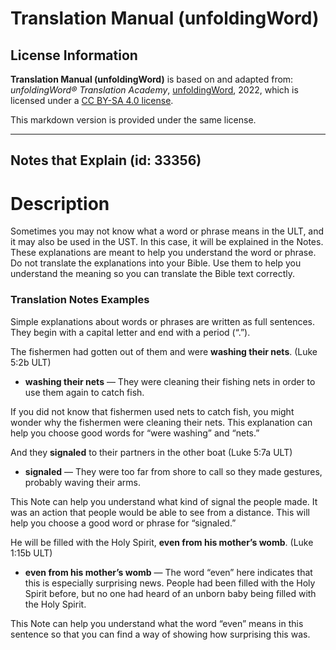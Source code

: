 # Translation Manual (unfoldingWord)

## License Information

**Translation Manual (unfoldingWord)** is based on and adapted from: _unfoldingWord® Translation Academy_, [unfoldingWord](https://unfoldingword.org/utw), 2022, which is licensed under a [CC BY-SA 4.0 license](https://creativecommons.org/licenses/by-sa/4.0/legalcode.en).

This markdown version is provided under the same license.



--------------------------------

## Notes that Explain (id: 33356)

Description
===========

Sometimes you may not know what a word or phrase means in the ULT, and it may also be used in the UST. In this case, it will be explained in the Notes. These explanations are meant to help you understand the word or phrase. Do not translate the explanations into your Bible. Use them to help you understand the meaning so you can translate the Bible text correctly.

### Translation Notes Examples

Simple explanations about words or phrases are written as full sentences. They begin with a capital letter and end with a period (“.”).

The fishermen had gotten out of them and were **washing their nets**. (Luke 5:2b ULT)

* **washing their nets** — They were cleaning their fishing nets in order to use them again to catch fish.

If you did not know that fishermen used nets to catch fish, you might wonder why the fishermen were cleaning their nets. This explanation can help you choose good words for “were washing” and “nets.”

And they **signaled** to their partners in the other boat (Luke 5:7a ULT)

* **signaled** — They were too far from shore to call so they made gestures, probably waving their arms.

This Note can help you understand what kind of signal the people made. It was an action that people would be able to see from a distance. This will help you choose a good word or phrase for “signaled.”

He will be filled with the Holy Spirit, **even from his mother’s womb**. (Luke 1:15b ULT)

* **even from his mother’s womb** — The word “even” here indicates that this is especially surprising news. People had been filled with the Holy Spirit before, but no one had heard of an unborn baby being filled with the Holy Spirit.

This Note can help you understand what the word “even” means in this sentence so that you can find a way of showing how surprising this was.


